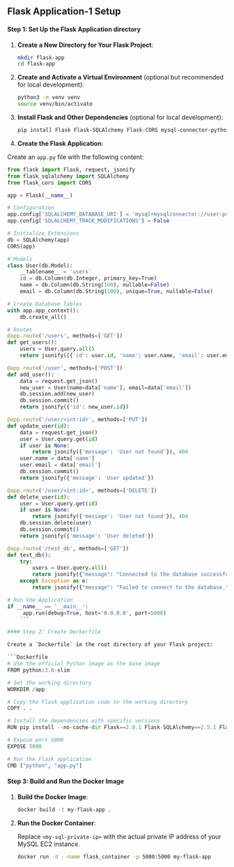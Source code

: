 
##  Flask Application-1 Setup

#### Step 1: Set Up the Flask Application directory

1. **Create a New Directory for Your Flask Project**:

    ```bash
    mkdir flask-app
    cd flask-app
    ```

2. **Create and Activate a Virtual Environment** (optional but recommended for local development):

    ```bash
    python3 -m venv venv
    source venv/bin/activate
    ```

3. **Install Flask and Other Dependencies** (optional for local development):

    ```bash
    pip install Flask Flask-SQLAlchemy Flask-CORS mysql-connector-python
    ```

4. **Create the Flask Application**:

Create an `app.py` file with the following content:

```python
from flask import Flask, request, jsonify
from flask_sqlalchemy import SQLAlchemy
from flask_cors import CORS

app = Flask(__name__)

# Configuration
app.config['SQLALCHEMY_DATABASE_URI'] = 'mysql+mysqlconnector://user:password@<mysql-instance-private-ip>/test_db'
app.config['SQLALCHEMY_TRACK_MODIFICATIONS'] = False

# Initialize Extensions
db = SQLAlchemy(app)
CORS(app)

# Models
class User(db.Model):
    __tablename__ = 'users'
    id = db.Column(db.Integer, primary_key=True)
    name = db.Column(db.String(100), nullable=False)
    email = db.Column(db.String(100), unique=True, nullable=False)

# Create Database Tables
with app.app_context():
    db.create_all()

# Routes
@app.route('/users', methods=['GET'])
def get_users():
    users = User.query.all()
    return jsonify([{'id': user.id, 'name': user.name, 'email': user.email} for user in users])

@app.route('/user', methods=['POST'])
def add_user():
    data = request.get_json()
    new_user = User(name=data['name'], email=data['email'])
    db.session.add(new_user)
    db.session.commit()
    return jsonify({'id': new_user.id})

@app.route('/user/<int:id>', methods=['PUT'])
def update_user(id):
    data = request.get_json()
    user = User.query.get(id)
    if user is None:
        return jsonify({'message': 'User not found'}), 404
    user.name = data['name']
    user.email = data['email']
    db.session.commit()
    return jsonify({'message': 'User updated'})

@app.route('/user/<int:id>', methods=['DELETE'])
def delete_user(id):
    user = User.query.get(id)
    if user is None:
        return jsonify({'message': 'User not found'}), 404
    db.session.delete(user)
    db.session.commit()
    return jsonify({'message': 'User deleted'})

@app.route('/test_db', methods=['GET'])
def test_db():
    try:
        users = User.query.all()
        return jsonify({"message": "Connected to the database successfully!", "user_count": len(users)})
    except Exception as e:
        return jsonify({"message": "Failed to connect to the database.", "error": str(e)})

# Run the Application
if __name__ == '__main__':
     app.run(debug=True, host='0.0.0.0', port=5000)
    ```

#### Step 2: Create Dockerfile

Create a `Dockerfile` in the root directory of your Flask project:

```Dockerfile
# Use the official Python image as the base image
FROM python:3.8-slim

# Set the working directory
WORKDIR /app

# Copy the Flask application code to the working directory
COPY . .

# Install the dependencies with specific versions
RUN pip install --no-cache-dir Flask==2.0.1 Flask-SQLAlchemy==2.5.1 Flask-CORS==3.0.10 mysql-connector-python==8.0.25 Werkzeug==2.0.1 SQLAlchemy==1.3.23

# Expose port 5000
EXPOSE 5000

# Run the Flask application
CMD ["python", "app.py"]
```

#### Step 3: Build and Run the Docker Image

1. **Build the Docker Image**:

    ```bash
    docker build -t my-flask-app .
    ```

2. **Run the Docker Container**:

    Replace `<my-sql-private-ip>` with the actual private IP address of your MySQL EC2 instance.

    ```bash
    docker run -d --name flask_container -p 5000:5000 my-flask-app
    ```

